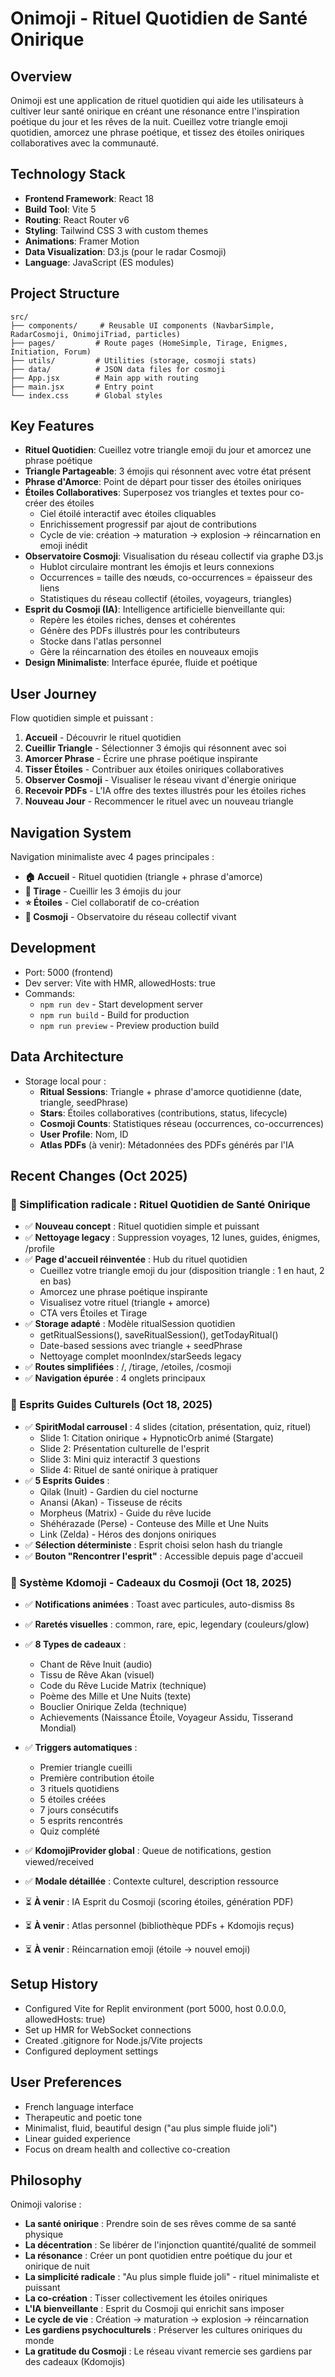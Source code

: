 # Onimoji - Rituel Quotidien de Santé Onirique

## Overview
Onimoji est une application de rituel quotidien qui aide les utilisateurs à cultiver leur santé onirique en créant une résonance entre l'inspiration poétique du jour et les rêves de la nuit. Cueillez votre triangle emoji quotidien, amorcez une phrase poétique, et tissez des étoiles oniriques collaboratives avec la communauté.

## Technology Stack
- **Frontend Framework**: React 18
- **Build Tool**: Vite 5
- **Routing**: React Router v6
- **Styling**: Tailwind CSS 3 with custom themes
- **Animations**: Framer Motion
- **Data Visualization**: D3.js (pour le radar Cosmoji)
- **Language**: JavaScript (ES modules)

## Project Structure
```
src/
├── components/     # Reusable UI components (NavbarSimple, RadarCosmoji, OnimojiTriad, particles)
├── pages/         # Route pages (HomeSimple, Tirage, Enigmes, Initiation, Forum)
├── utils/         # Utilities (storage, cosmoji stats)
├── data/          # JSON data files for cosmoji
├── App.jsx        # Main app with routing
├── main.jsx       # Entry point
└── index.css      # Global styles
```

## Key Features
- **Rituel Quotidien**: Cueillez votre triangle emoji du jour et amorcez une phrase poétique
- **Triangle Partageable**: 3 émojis qui résonnent avec votre état présent
- **Phrase d'Amorce**: Point de départ pour tisser des étoiles oniriques
- **Étoiles Collaboratives**: Superposez vos triangles et textes pour co-créer des étoiles
  - Ciel étoilé interactif avec étoiles cliquables
  - Enrichissement progressif par ajout de contributions
  - Cycle de vie: création → maturation → explosion → réincarnation en emoji inédit
- **Observatoire Cosmoji**: Visualisation du réseau collectif via graphe D3.js
  - Hublot circulaire montrant les émojis et leurs connexions
  - Occurrences = taille des nœuds, co-occurrences = épaisseur des liens
  - Statistiques du réseau collectif (étoiles, voyageurs, triangles)
- **Esprit du Cosmoji (IA)**: Intelligence artificielle bienveillante qui:
  - Repère les étoiles riches, denses et cohérentes
  - Génère des PDFs illustrés pour les contributeurs
  - Stocke dans l'atlas personnel
  - Gère la réincarnation des étoiles en nouveaux emojis
- **Design Minimaliste**: Interface épurée, fluide et poétique

## User Journey
Flow quotidien simple et puissant :
1. **Accueil** - Découvrir le rituel quotidien
2. **Cueillir Triangle** - Sélectionner 3 émojis qui résonnent avec soi
3. **Amorcer Phrase** - Écrire une phrase poétique inspirante
4. **Tisser Étoiles** - Contribuer aux étoiles oniriques collaboratives
5. **Observer Cosmoji** - Visualiser le réseau vivant d'énergie onirique
6. **Recevoir PDFs** - L'IA offre des textes illustrés pour les étoiles riches
7. **Nouveau Jour** - Recommencer le rituel avec un nouveau triangle

## Navigation System
Navigation minimaliste avec 4 pages principales :
- **🏠 Accueil** - Rituel quotidien (triangle + phrase d'amorce)
- **🔮 Tirage** - Cueillir les 3 émojis du jour
- **⭐ Étoiles** - Ciel collaboratif de co-création
- **🔭 Cosmoji** - Observatoire du réseau collectif vivant

## Development
- Port: 5000 (frontend)
- Dev server: Vite with HMR, allowedHosts: true
- Commands:
  - `npm run dev` - Start development server
  - `npm run build` - Build for production
  - `npm run preview` - Preview production build

## Data Architecture
- Storage local pour :
  - **Ritual Sessions**: Triangle + phrase d'amorce quotidienne (date, triangle, seedPhrase)
  - **Stars**: Étoiles collaboratives (contributions, status, lifecycle)
  - **Cosmoji Counts**: Statistiques réseau (occurrences, co-occurrences)
  - **User Profile**: Nom, ID
  - **Atlas PDFs** (à venir): Métadonnées des PDFs générés par l'IA

## Recent Changes (Oct 2025)
### 🌙 Simplification radicale : Rituel Quotidien de Santé Onirique
- ✅ **Nouveau concept** : Rituel quotidien simple et puissant
- ✅ **Nettoyage legacy** : Suppression voyages, 12 lunes, guides, énigmes, /profile
- ✅ **Page d'accueil réinventée** : Hub du rituel quotidien
  - Cueillez votre triangle emoji du jour (disposition triangle : 1 en haut, 2 en bas)
  - Amorcez une phrase poétique inspirante
  - Visualisez votre rituel (triangle + amorce)
  - CTA vers Étoiles et Tirage
- ✅ **Storage adapté** : Modèle ritualSession quotidien
  - getRitualSessions(), saveRitualSession(), getTodayRitual()
  - Date-based sessions avec triangle + seedPhrase
  - Nettoyage complet moonIndex/starSeeds legacy
- ✅ **Routes simplifiées** : /, /tirage, /etoiles, /cosmoji
- ✅ **Navigation épurée** : 4 onglets principaux

### 🌟 Esprits Guides Culturels (Oct 18, 2025)
- ✅ **SpiritModal carrousel** : 4 slides (citation, présentation, quiz, rituel)
  - Slide 1: Citation onirique + HypnoticOrb animé (Stargate)
  - Slide 2: Présentation culturelle de l'esprit
  - Slide 3: Mini quiz interactif 3 questions
  - Slide 4: Rituel de santé onirique à pratiquer
- ✅ **5 Esprits Guides** :
  - Qilak (Inuit) - Gardien du ciel nocturne
  - Anansi (Akan) - Tisseuse de récits
  - Morpheus (Matrix) - Guide du rêve lucide
  - Shéhérazade (Perse) - Conteuse des Mille et Une Nuits
  - Link (Zelda) - Héros des donjons oniriques
- ✅ **Sélection déterministe** : Esprit choisi selon hash du triangle
- ✅ **Bouton "Rencontrer l'esprit"** : Accessible depuis page d'accueil

### 🎁 Système Kdomoji - Cadeaux du Cosmoji (Oct 18, 2025)
- ✅ **Notifications animées** : Toast avec particules, auto-dismiss 8s
- ✅ **Raretés visuelles** : common, rare, epic, legendary (couleurs/glow)
- ✅ **8 Types de cadeaux** :
  - Chant de Rêve Inuit (audio)
  - Tissu de Rêve Akan (visuel)
  - Code du Rêve Lucide Matrix (technique)
  - Poème des Mille et Une Nuits (texte)
  - Bouclier Onirique Zelda (technique)
  - Achievements (Naissance Étoile, Voyageur Assidu, Tisserand Mondial)
- ✅ **Triggers automatiques** :
  - Premier triangle cueilli
  - Première contribution étoile
  - 3 rituels quotidiens
  - 5 étoiles créées
  - 7 jours consécutifs
  - 5 esprits rencontrés
  - Quiz complété
- ✅ **KdomojiProvider global** : Queue de notifications, gestion viewed/received
- ✅ **Modale détaillée** : Contexte culturel, description ressource

- ⏳ **À venir** : IA Esprit du Cosmoji (scoring étoiles, génération PDF)
- ⏳ **À venir** : Atlas personnel (bibliothèque PDFs + Kdomojis reçus)
- ⏳ **À venir** : Réincarnation emoji (étoile → nouvel emoji)

## Setup History
- Configured Vite for Replit environment (port 5000, host 0.0.0.0, allowedHosts: true)
- Set up HMR for WebSocket connections
- Created .gitignore for Node.js/Vite projects
- Configured deployment settings

## User Preferences
- French language interface
- Therapeutic and poetic tone
- Minimalist, fluid, beautiful design ("au plus simple fluide joli")
- Linear guided experience
- Focus on dream health and collective co-creation

## Philosophy
Onimoji valorise :
- **La santé onirique** : Prendre soin de ses rêves comme de sa santé physique
- **La décentration** : Se libérer de l'injonction quantité/qualité de sommeil
- **La résonance** : Créer un pont quotidien entre poétique du jour et onirique de nuit
- **La simplicité radicale** : "Au plus simple fluide joli" - rituel minimaliste et puissant
- **La co-création** : Tisser collectivement les étoiles oniriques
- **L'IA bienveillante** : Esprit du Cosmoji qui enrichit sans imposer
- **Le cycle de vie** : Création → maturation → explosion → réincarnation
- **Les gardiens psychoculturels** : Préserver les cultures oniriques du monde
- **La gratitude du Cosmoji** : Le réseau vivant remercie ses gardiens par des cadeaux (Kdomojis)
